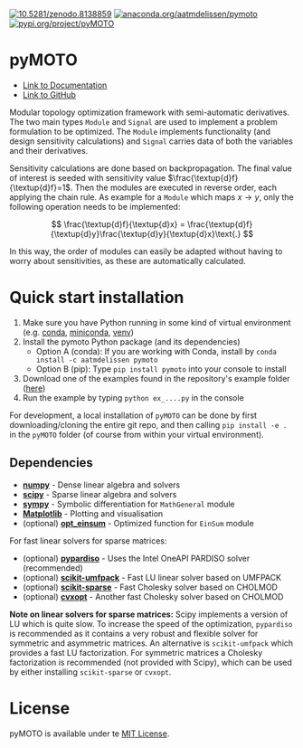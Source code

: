 [![10.5281/zenodo.8138859](https://zenodo.org/badge/DOI/10.5281/zenodo.8138859.svg)](https://doi.org/10.5281/zenodo.8138859) 
[![anaconda.org/aatmdelissen/pymoto](https://anaconda.org/aatmdelissen/pymoto/badges/version.svg)](https://anaconda.org/aatmdelissen/pymoto)
[![pypi.org/project/pyMOTO](https://badge.fury.io/py/pyMOTO.svg)](https://pypi.org/project/pyMOTO/)

# pyMOTO

* [Link to Documentation](https://pymoto.readthedocs.io)
* [Link to GitHub](https://github.com/aatmdelissen/pyMOTO)

Modular topology optimization framework with semi-automatic derivatives. The two main types `Module` and `Signal`
are used to implement a problem formulation to be optimized. The `Module` implements functionality (and design 
sensitivity calculations) and `Signal` carries data of both the variables and their derivatives. 

Sensitivity calculations are done based on backpropagation. The final value of interest is seeded with sensitivity
value $\frac{\textup{d}f}{\textup{d}f}=1$. Then the modules are executed in reverse order, each applying the chain rule.
As example for a `Module` which maps $x\rightarrow y$, only the following operation needs to be implemented:

$$
\frac{\textup{d}f}{\textup{d}x} = \frac{\textup{d}f}{\textup{d}y}\frac{\textup{d}y}{\textup{d}x}\text{.} 
$$

In this way, the order of modules can easily be adapted without having to worry about sensitivities, as these are 
automatically calculated.

# Quick start installation
1. Make sure you have Python running in some kind of virtual environment (e.g. 
[conda](https://docs.conda.io/projects/conda/en/stable/), [miniconda](https://docs.conda.io/en/latest/miniconda.html),
[venv](https://realpython.com/python-virtual-environments-a-primer/))
2. Install the pymoto Python package (and its dependencies)
   - Option A (conda): If you are working with Conda, install by `conda install -c aatmdelissen pymoto`
   - Option B (pip): Type `pip install pymoto` into your console to install
3. Download one of the examples found in the repository's example folder 
([here](https://github.com/aatmdelissen/pyMOTO/tree/master/examples))
4. Run the example by typing `python ex_....py` in the console


For development, a local installation of `pyMOTO` can be done by first downloading/cloning the entire git repo, and then calling 
`pip install -e .` in the `pyMOTO` folder (of course from within your virtual environment).

## Dependencies
* [**numpy**](https://numpy.org/doc/stable/) - Dense linear algebra and solvers
* [**scipy**](https://docs.scipy.org/doc/scipy/) - Sparse linear algebra and solvers
* [**sympy**](https://docs.sympy.org/latest/index.html) - Symbolic differentiation for `MathGeneral` module
* [**Matplotlib**](https://matplotlib.org/stable/) - Plotting and visualisation
* (optional) [**opt_einsum**](https://optimized-einsum.readthedocs.io/en/stable/install.html) - Optimized function for `EinSum` module

For fast linear solvers for sparse matrices:
* (optional) [**pypardiso**](https://github.com/haasad/PyPardisoProject) - Uses the Intel OneAPI PARDISO solver (recommended)
* (optional) [**scikit-umfpack**](https://scikit-umfpack.github.io/scikit-umfpack/install.html) - Fast LU linear solver based on UMFPACK
* (optional) [**scikit-sparse**](https://github.com/scikit-sparse/scikit-sparse) - Fast Cholesky solver based on CHOLMOD
* (optional) [**cvxopt**](https://cvxopt.org/install/index.html) - Another fast Cholesky solver based on CHOLMOD

__Note on linear solvers for sparse matrices:__ Scipy implements a version of LU which is quite slow. To increase the 
speed of the optimization, `pypardiso` is recommended as it contains a very robust and flexible solver for symmetric 
and asymmetric matrices. An alternative is `scikit-umfpack` which provides a fast LU factorization. For symmetric 
matrices a Cholesky factorization is recommended (not provided with Scipy), which can be used by either installing 
`scikit-sparse` or `cvxopt`.

# License
pyMOTO is available under te [MIT License](https://opensource.org/licenses/MIT).
